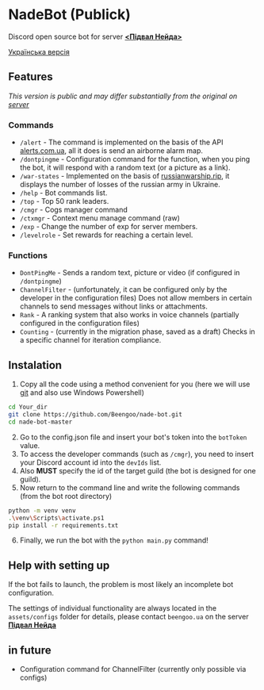 # NadeBot (Publick)



Discord open source bot for server [**&lt;Підвал Нейда>**](https://discord.gg/nadecgt)

[Українська версія](https://github.com/Beengoo/nade-bot/blob/master/README.md)

## Features
*This version is public and may differ substantially from the original on [server](https://discord.gg/nadecgt)*

### Commands
- `/alert` - The command is implemented on the basis of the API [alerts.com.ua](https://alerts.com.ua), all it does is send an airborne alarm map.
- `/dontpingme` - Configuration command for the function, when you ping the bot, it will respond with a random text (or a picture as a link).
- `/war-states` - Implemented on the basis of [russianwarship.rip](https://russianwarship.rip), it displays the number of losses of the russian army in Ukraine.
- `/help` - Bot commands list.
- `/top` - Top 50 rank leaders.
- `/cmgr` - Cogs manager command
- `/ctxmgr` - Context menu manage command (raw)
- `/exp` - Change the number of exp for server members.
- `/levelrole` - Set rewards for reaching a certain level.

### Functions
 
- `DontPingMe` - Sends a random text, picture or video (if configured in `/dontpingme`)
- `ChannelFilter` - (unfortunately, it can be configured only by the developer in the configuration files) Does not allow members in certain channels to send messages without links or attachments.
- `Rank` - A ranking system that also works in voice channels (partially configured in the configuration files)
- `Counting` - (currently in the migration phase, saved as a draft) Checks in a specific channel for iteration compliance.

## Instalation

1. Copy all the code using a method convenient for you (here we will use [git](https://git-scm.com/downloads) and also use Windows Powershell)
  ```bash
  cd Your_dir
  git clone https://github.com/Beengoo/nade-bot.git
  cd nade-bot-master
  ```
2. Go to the config.json file and insert your bot's token into the `botToken` value.
3. To access the developer commands (such as `/cmgr`), you need to insert your Discord account id into the `devIds` list.
4. Also **MUST** specify the id of the target guild (the bot is designed for one guild).
5. Now return to the command line and write the following commands (from the bot root directory)
  ```bash
  python -m venv venv
  .\venv\Scripts\activate.ps1
  pip install -r requirements.txt
  ```
6. Finally, we run the bot with the `python main.py` command!

## Help with setting up

If the bot fails to launch, the problem is most likely an incomplete bot configuration.

The settings of individual functionality are always located in the `assets/configs` folder for details, please contact `beengoo.ua` on the server [**Підвал Нейда**](https://discord.gg/nadecgt)


## in future

- Configuration command for ChannelFilter (currently only possible via configs)
